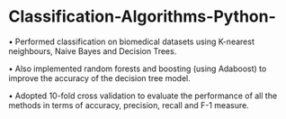 # Classification-Algorithms-Python-

• Performed classification on biomedical datasets using K-nearest neighbours, Naive Bayes and Decision Trees.

• Also implemented random forests and boosting (using Adaboost) to improve the accuracy of the decision tree model.

• Adopted 10-fold cross validation to evaluate the performance of all the methods in terms of accuracy, precision, recall and F-1 measure.
